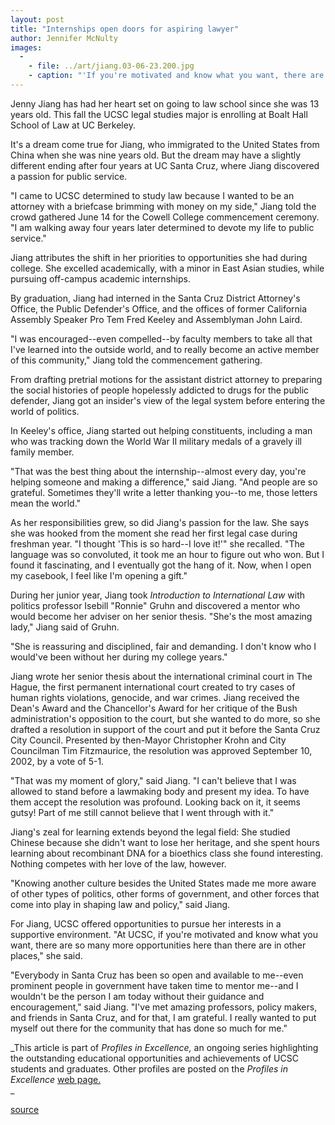 ```yaml
---
layout: post
title: "Internships open doors for aspiring lawyer"
author: Jennifer McNulty
images:
  -
    - file: ../art/jiang.03-06-23.200.jpg
    - caption: "'If you're motivated and know what you want, there are so many more opportunities here than there are in other places,' said Jenny Jiang. Photo: Jennifer McNulty"
---
```


Jenny Jiang has had her heart set on going to law school since she was 13 years old. This fall the UCSC legal studies major is enrolling at Boalt Hall School of Law at UC Berkeley.

It's a dream come true for Jiang, who immigrated to the United States from China when she was nine years old. But the dream may have a slightly different ending after four years at UC Santa Cruz, where Jiang discovered a passion for public service.  

"I came to UCSC determined to study law because I wanted to be an attorney with a briefcase brimming with money on my side," Jiang told the crowd gathered June 14 for the Cowell College commencement ceremony. "I am walking away four years later determined to devote my life to public service."  

Jiang attributes the shift in her priorities to opportunities she had during college. She excelled academically, with a minor in East Asian studies, while pursuing off-campus academic internships.

By graduation, Jiang had interned in the Santa Cruz District Attorney's Office, the Public Defender's Office, and the offices of former California Assembly Speaker Pro Tem Fred Keeley and Assemblyman John Laird.  

"I was encouraged--even compelled--by faculty members to take all that I've learned into the outside world, and to really become an active member of this community," Jiang told the commencement gathering.  

From drafting pretrial motions for the assistant district attorney to preparing the social histories of people hopelessly addicted to drugs for the public defender, Jiang got an insider's view of the legal system before entering the world of politics.  

In Keeley's office, Jiang started out helping constituents, including a man who was tracking down the World War II military medals of a gravely ill family member.

"That was the best thing about the internship--almost every day, you're helping someone and making a difference," said Jiang. "And people are so grateful. Sometimes they'll write a letter thanking you--to me, those letters mean the world."  

As her responsibilities grew, so did Jiang's passion for the law. She says she was hooked from the moment she read her first legal case during freshman year. "I thought 'This is so hard--I love it!'" she recalled. "The language was so convoluted, it took me an hour to figure out who won. But I found it fascinating, and I eventually got the hang of it. Now, when I open my casebook, I feel like I'm opening a gift."  

During her junior year, Jiang took _Introduction to International Law_ with politics professor Isebill "Ronnie" Gruhn and discovered a mentor who would become her adviser on her senior thesis. "She's the most amazing lady," Jiang said of Gruhn.

"She is reassuring and disciplined, fair and demanding. I don't know who I would've been without her during my college years."  

Jiang wrote her senior thesis about the international criminal court in The Hague, the first permanent international court created to try cases of human rights violations, genocide, and war crimes. Jiang received the Dean's Award and the Chancellor's Award for her critique of the Bush administration's opposition to the court, but she wanted to do more, so she drafted a resolution in support of the court and put it before the Santa Cruz City Council. Presented by then-Mayor Christopher Krohn and City Councilman Tim Fitzmaurice, the resolution was approved September 10, 2002, by a vote of 5-1.  

"That was my moment of glory," said Jiang. "I can't believe that I was allowed to stand before a lawmaking body and present my idea. To have them accept the resolution was profound. Looking back on it, it seems gutsy! Part of me still cannot believe that I went through with it."  

Jiang's zeal for learning extends beyond the legal field: She studied Chinese because she didn't want to lose her heritage, and she spent hours learning about recombinant DNA for a bioethics class she found interesting. Nothing competes with her love of the law, however.  

"Knowing another culture besides the United States made me more aware of other types of politics, other forms of government, and other forces that come into play in shaping law and policy," said Jiang.  

For Jiang, UCSC offered opportunities to pursue her interests in a supportive environment. "At UCSC, if you're motivated and know what you want, there are so many more opportunities here than there are in other places," she said.   

"Everybody in Santa Cruz has been so open and available to me--even prominent people in government have taken time to mentor me--and I wouldn't be the person I am today without their guidance and encouragement," said Jiang. "I've met amazing professors, policy makers, and friends in Santa Cruz, and for that, I am grateful. I really wanted to put myself out there for the community that has done so much for me."

_This article is part of _Profiles in Excellence,_ an ongoing series highlighting the outstanding educational opportunities and achievements of UCSC students and graduates. Other profiles are posted on the _Profiles in Excellence_ [web page.][1]   
_  

[1]: http://www.ucsc.edu/students/profiles/

[source](http://www1.ucsc.edu/currents/02-03/06-23/jiang.html "Permalink to jiang")
